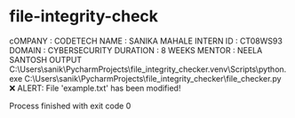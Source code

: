 # file-integrity-check
 cOMPANY : CODETECH
 NAME : SANIKA MAHALE 
 INTERN ID : CT08WS93
 DOMAIN : CYBERSECURITY
 DURATION : 8 WEEKS 
 MENTOR : NEELA SANTOSH 
OUTPUT 
C:\Users\sanik\PycharmProjects\file_integrity_checker\.venv\Scripts\python.exe C:\Users\sanik\PycharmProjects\file_integrity_checker\file_checker.py 
❌ ALERT: File 'example.txt' has been modified!

Process finished with exit code 0
